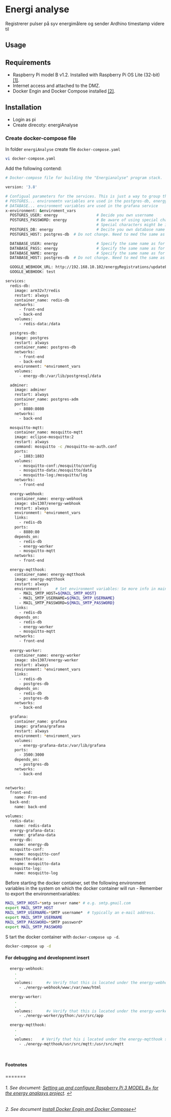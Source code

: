 # Energi analyse

Registrerer pulser på syv energimålere og sender Ardhino timestamp videre til 

## **Usage**

## **Requirements**

- Raspberry Pi model B v1.2. Installed with Raspberry Pi OS Lite (32-bit) <span id="a1">[[1]](#f1)</span>.
- Internet access and attached to the DMZ.
- Docker Engin and Docker Compose installed <span id="a2">[[2]](#f2)</span>.

## **Installation**

- Login as pi
- Create direcoty: energiAnalyse

### **Create docker-compose file**

In folder `energiAnalyse` create file `docker-compose.yaml`

```bash
vi docker-compose.yaml
```

Add the following contend:

```bash
# Docker-compose file for building the "Energianalyse" program stack.

version: '3.8'

# Configual parameters for the services. This is just a way to group these settings an mage changes easy
# POSTGRES... environemtn variables are used in the postgres-db, energy-webhook and energy-worker services.
# DATABASE... environment variables are used in the grafana service
x-environment: &enviroment_vars
  POSTGRES_USER: energy                 # Decide you own username
  POSTGRES_PASSWORD: energy             # Be aware of using special characteres.
                                        # Special characters might be interpreted in various ways be the OS. 
  POSTGRES_DB: energy                   # Decite you own database name
  POSTGRES_HOST: postgres-db  # Do not change. Need to med the same as the service name for the postgres image

  DATABASE_USER: energy                 # Specify the same name as for POSTGRES_USER
  DATABASE_PASS: energy                 # Specify the same name as for POSTGRES_PASSWORD
  DATABASE_NAME: energy                 # Specify the same name as for POSTGRES_DB
  DATABASE_HOST: postgres-db  # Do not change. Need to med the same as the service name for the postgres image

  GOOGLE_WEBHOOK_URL: http://192.168.10.102/energyRegistrations/updateEnergyRegistrations
  GOOGLE_WEBHOOK: test

services:
  redis-db:
    image: arm32v7/redis
    restart: always
    container_name: redis-db
    networks:
      - front-end
      - back-end
    volumes:
      - redis-data:/data

  postgres-db:
    image: postgres
    restart: always
    container_name: postgres-db
    networks:
      - front-end
      - back-end
    environment: *enviroment_vars
    volumes:
      - energy-db:/var/lib/postgresql/data

  adminer:
    image: adminer
    restart: always
    container_name: postgres-adm
    ports:
      - 8080:8080
    networks:
      - back-end

  mosquitto-mqtt:
    container_name: mosquitto-mqtt
    image: eclipse-mosquitto:2
    restart: always
    command: mosquitto -c /mosquitto-no-auth.conf
    ports:
      - 1883:1883
    volumes:
      - mosquitto-conf:/mosquitto/config
      - mosquitto-data:/mosquitto/data
      - mosquitto-log:/mosquitto/log
    networks:
      - front-end

  energy-webhook:
    container_name: energy-webhook
    image: sbv1307/energy-webhook
    restart: always
    environment: *enviroment_vars
    links:
      - redis-db
    ports:
      - 8880:80
    depends_on:
      - redis-db
      - energy-worker
      - mosquitto-mqtt
    networks:
      - front-end

  energy-mqtthook:
    container_name: energy-mqtthook
    image: energy-mqtthook
    restart: always
    environment:      # Set environment variables: Se more info in main README.md
      - MAIL_SMTP_HOST=${MAIL_SMTP_HOST}
      - MAIL_SMTP_USERNAME=${MAIL_SMTP_USERNAME}
      - MAIL_SMTP_PASSWORD=${MAIL_SMTP_PASSWORD}
    links:
      - redis-db
    depends_on:
      - redis-db
      - energy-worker
      - mosquitto-mqtt
    networks:
      - front-end
    
  energy-worker:
    container_name: energy-worker
    image: sbv1307/energy-worker 
    restart: always
    environment: *enviroment_vars
    links:
      - redis-db
      - postgres-db
    depends_on:
      - redis-db
      - postgres-db
    networks:
      - back-end

  grafana:
    container_name: grafana
    image: grafana/grafana
    restart: always
    environment: *enviroment_vars
    volumes:
      - energy-grafana-data:/var/lib/grafana
    ports:
      - 3500:3000
    depends_on:
      - postgres-db
    networks:
      - back-end
      

networks:
  front-end:
    name: Fron-end
  back-end:
    name: back-end

volumes:
  redis-data:
    name: redis-data
  energy-grafana-data:
    name: grafana-data
  energy-db:
    name: energy-db
  mosquitto-conf:
    name: mosquitto-conf
  mosquitto-data:
    name: mosquitto-data
  mosquitto-log:
    name: mosquitto-log


```

Before starting the docker container, set the following environment variables in the system on which the docker container will run - Remember to export the environmentvariables:
 
 ````bash
MAIL_SMTP_HOST=*smtp server name* # e.g. smtp.gmail.com
export MAIL_SMTP_HOST
MAIL_SMTP_USERNAME=*SMTP username*  # typically an e-mail address.
export MAIL_SMTP_USERNAME
MAIL_SMTP_PASSWORD=*SMTP password*
export MAIL_SMTP_PASSWORD

 ````
 
 S tart the docker container with `docker-compose up -d`.

```bash
docker-compose up -d
```

#### For debugging and developnemt insert

```bash
  energy-webhook:
    .
    .
    volumes:      #v Verify that this is located under the energy-webhook service !
      - ./energy-webhook/www:/var/www/html

  energy-worker:
    .
    .
    volumes:      #v Verify that this is located under the energy-worker service !
      - ./energy-worker/python:/usr/src/app

  energy-mqtthook:
    .
    .
    volumes:    # Verify that his i located under the energy-mqtthook service !!!!!
      - ./energy-mqtthook/usr/src/mqtt:/usr/src/mqtt

  
```



#### **Footnotes**
=======
###### 1. <span id="f1"></span> See document: [Setting up and configure Raspberry Pi 3 MODEL B+ for the energy analasys project](./docs/SettingUpRaspberryPi.md). [$\hookleftarrow$](#a1)

###### 2. <span id="f2"></span> See document [Install Docker Engin and Docker Compose](./docs/InstallDockerEnginAndCompose.md)[$\hookleftarrow$](#a3)

